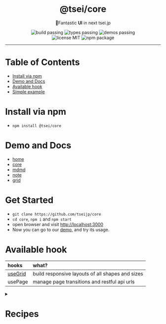 

<h1 align="center">@tsei/core</h1>
<p align="center">🌌Fantastic <b>UI</b> in next tsei.jp</p>
<p align="center">
    <img alt="build passing" src="https://img.shields.io/badge/build-👌-green.svg"/>
    <img alt="types passing" src="https://img.shields.io/badge/types-👌-yellow.svg"/>
    <img alt="demos passing" src="https://img.shields.io/badge/demos-👌-red.svg"/>
    <br/>
    <img alt="license MIT" src="https://img.shields.io/badge/license-MIT-green.svg"/>
    <img alt="npm package" src="https://badge.fury.io/js/%40tsei%2Fcore.svg"/>
</p>

<hr/>

# Table of Contents
- [Install via npm](#install-via-npm)  
- [Demo and Docs](#demo-and-docs)  
- [Available hook](#available-hook)  
- [Simple example](#simple-example)  

# Install via npm
- `npm install @tsei/core`

# Demo and Docs
- [home](https://tsei.jp/home/)
- [core](https://tsei.jp/hook/)
- [mdmd](https://tsei.jp/mdmd/)
- [note](https://tsei.jp/note/)
- [grid](https://tsei.jp/hook/use-grid/)

# Get Started
- `git clone https://github.com/tseijp/core`
- `cd core`, `npm i` and `npm start`
- open browser and visit [http://localhost:3000](http://localhost:3000)
- Now you can go to our [demo](https://tsei.jp/hook/), and try its usage.

# Available hook
hooks | what?  
:-----|:-----  
[useGrid](https://github.com/tseijp/use-grid) | build responsive layouts of all shapes and sizes
usePage | manage page transitions and restful api urls

<details>
<summary>

# Recipes

</summary>
<table>
<tr align="center"><td><br/>

[![ Components ](
    https://img.shields.io/badge/Components-black.svg)](
    https://github.com/tseijp/core/tree/master/src/components/)

</td><td><br/>

[![ Demo ](
    https://img.shields.io/badge/Demo-black.svg)](
    https://github.com/tseijp/core/tree/master/page/demos/components)

</td></tr><tr><td>
<h6>Card</h6>
</td><td>

```tsx
<Card/>
```

</td></tr><tr><td>
<h6>Code</h6>
</td><td>

```tsx
<Code/>
```

</td></tr><tr><td>
<h6>Grow</h6>
</td><td>

```tsx
<Grow/>
```

</td></tr><tr><td>
<h6>Head</h6>
</td><td>

```tsx
<Head/>
```

</td></tr><tr><td>
<h6>Foot</h6>
</td><td>

```tsx
<Foot/>
```

</td></tr><tr><td>

<h6>Icon</h6>
</td><td>

```tsx
<Icon/>
```

</td></tr></table>
</details>
